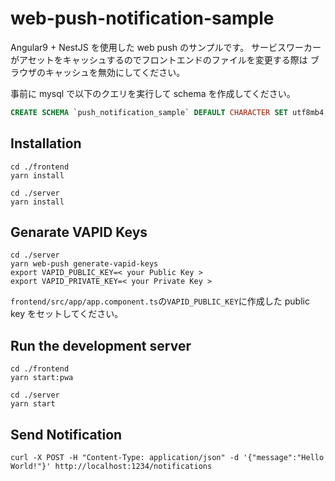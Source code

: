 # web-push-notification-sample

Angular9 + NestJS を使用した web push のサンプルです。
サービスワーカーがアセットをキャッシュするのでフロントエンドのファイルを変更する際は
ブラウザのキャッシュを無効にしてください。

事前に mysql で以下のクエリを実行して schema を作成してください。

```sql
CREATE SCHEMA `push_notification_sample` DEFAULT CHARACTER SET utf8mb4;
```

## Installation

```
cd ./frontend
yarn install

cd ./server
yarn install
```

## Genarate VAPID Keys

```
cd ./server
yarn web-push generate-vapid-keys
export VAPID_PUBLIC_KEY=< your Public Key >
export VAPID_PRIVATE_KEY=< your Private Key >
```

`frontend/src/app/app.component.ts`の`VAPID_PUBLIC_KEY`に作成した public key をセットしてください。

## Run the development server

```
cd ./frontend
yarn start:pwa

cd ./server
yarn start
```

## Send Notification

```
curl -X POST -H "Content-Type: application/json" -d '{"message":"Hello World!"}' http://localhost:1234/notifications
```
